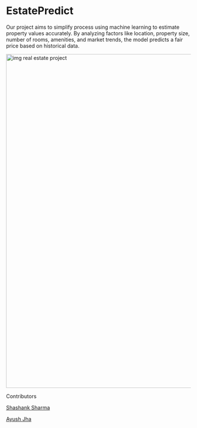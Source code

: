 # EstatePredict
 Our project aims to simplify process using machine learning to estimate property values accurately.  By analyzing factors like location, property size, number of rooms, amenities, and market trends, the model predicts a fair price based on historical data.

<img width="910" alt="img real estate project" src="https://github.com/user-attachments/assets/aa6b2d2a-6ada-4f42-b128-c02c6fc27c1c" />

Contributors

[Shashank Sharma](https://github.com/Shashank1307)

[Ayush Jha](https://github.com/AyushJhaji)

